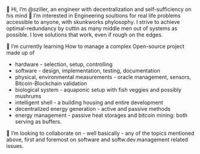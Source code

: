 👋 Hi, I’m @sziller, an engineer with decentralization and self-sufficiency on his mind 
👀 I’m interested in Engineering soultions for real life problems accessible to anyone, with skunkworks phylosophy.
I strive to achieve optimal-redundancy by cuttin as many middle men out of systems as possible.
I love solutions that work, even if rough on the edges.

🌱 I’m currently learning How to manage a complex Open-source project made up of
  * hardware - selection, setup, controlling
  * software - design, implementation, testing, documentation
  * physical, environmental measurements - oracle management, sensors, Bitcoin-Blockchain validation
  * biological system - aquaponic setup with fish veggies and possibly mushrums
  * intelligent shell - a building housing and entire development
  * decentralized energy generation - active and passive methods
  * energy management - passive heat storages and bitcoin mining: both serving as buffers.

💞️ I’m looking to collaborate on - well basically - any of the topics mentioned above, first and foremost on software and softw.dev.management related issues.

<!---
sziller/sziller is a ✨ special ✨ repository because its `README.md` (this file) appears on your GitHub profile.
You can click the Preview link to take a look at your changes.
--->
